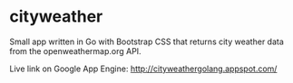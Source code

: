 # cityweather

Small app written in Go with Bootstrap CSS that returns city weather data from the openweathermap.org API.

Live link on Google App Engine: http://cityweathergolang.appspot.com/